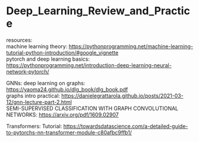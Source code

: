 # Deep_Learning_Review_and_Practice

resources:   
machine learning theory: https://pythonprogramming.net/machine-learning-tutorial-python-introduction/#google_vignette  
pytorch and deep learning basics: https://pythonprogramming.net/introduction-deep-learning-neural-network-pytorch/  

GNNs:
deep learning on graphs: https://yaoma24.github.io/dlg_book/dlg_book.pdf  
graphs intro practical: https://danielegrattarola.github.io/posts/2021-03-12/gnn-lecture-part-2.html  
SEMI-SUPERVISED CLASSIFICATION WITH GRAPH CONVOLUTIONAL NETWORKS: https://arxiv.org/pdf/1609.02907  

Transformers:
Tutorial: https://towardsdatascience.com/a-detailed-guide-to-pytorchs-nn-transformer-module-c80afbc9ffb1/
